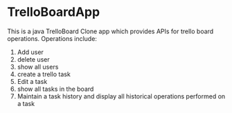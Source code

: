 # TrelloBoardApp

This is a java TrelloBoard Clone app which provides APIs for trello board operations.
Operations include:
1. Add user
2. delete user
3. show all users
4. create a trello task
5. Edit a task
6. show all tasks in the board
7. Maintain a task history and display all historical operations performed on a task
